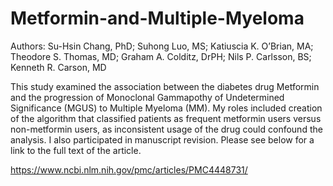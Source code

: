 # Metformin-and-Multiple-Myeloma

Authors: Su-Hsin Chang, PhD; Suhong Luo, MS; Katiuscia K. O’Brian, MA; Theodore S. Thomas, MD; Graham A. Colditz, DrPH; Nils P. Carlsson, BS; Kenneth R. Carson, MD

This study examined the association between the diabetes drug Metformin and the progression of Monoclonal Gammapothy of Undetermined 
Significance (MGUS) to Multiple Myeloma (MM). My roles included creation of the algorithm that classified patients as frequent metformin users versus non-metformin users, as inconsistent usage of the drug could confound the analysis. I also participated in manuscript revision. Please see below for a link to the full text of the article. 

https://www.ncbi.nlm.nih.gov/pmc/articles/PMC4448731/
